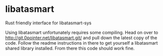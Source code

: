 # libatasmart
Rust friendly interface for libatasmart-sys

Using libatasmart unfortunately requires some compiling.  Head on over to http://git.0pointer.net/libatasmart.git/ and pull down the latest copy of the code.  Follow the readme instructions in there to get yourself a libatasmart shared library installed.  From there this code should work fine.
